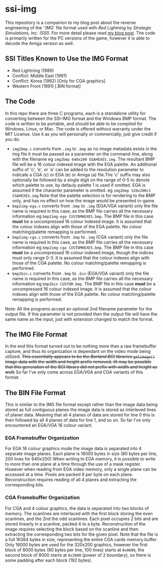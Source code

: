 # ssi-img
This repository is a companion to my blog post about the reverse engineering of the '.IMG' file format used with *Red Lightning* by *Strategic Simulations, Inc. (SSI)*. For more detail please read [my blog post](https://canadianavenger.io/2024/07/08/thunderbolts-and-lightning). The code is primarily written for the PC versions of the game, however it is able to decode the Amiga version as well.

## SSI Titles Known to Use the IMG Format
- Red Lightning (1989)
- Conflict: Middle East (1991)
- Conflict: Korea (1992) [Only for CGA graphics]
- Western Front (1991) [.BIN format]

## The Code

In this repo there are three C programs, each is a standalone utility for converting between the SSI-IMG format and the Windows BMP format. The code is written to be portable, and should be able to be compiled for Windows, Linux, or Mac. The code is offered without warranty under the MIT License. Use it as you will personally or commercially, just give credit if you do.

- `img2bmp.c` converts from `.img` to `.bmp` as no image metadata exists in the img file it must be passed as a parameter on the command-line, along with the filename eg `img2bmp 640x200 EGAHEXES.img`. The resultant BMP file will be a 16 colour indexed image with the EGA palette. An additional suffix of 'c', 'e', or 'a' can be added to the resolution parameter to indicate a CGA (c) or EGA (e) or Amiga (a) file.The 'c' suffix may also optionally be followed by a single digit on the range of 0-5 to denote which palette to use, by defauly palette 1 is used if omitted. EGA is assumed if the character parameter is omitted. eg `img2bmp 320x200c1 CGAHEXES.img` Note that the palette selection is for rendering to the BMP only, and has no effect on how the image would be presented in-game.
- `bmp2img-ega.c` converts from `.bmp` to `.img` (EGA/VGA variant) only the file name is required in this case, as the BMP file carries all the necessary information eg `bmp2img-ega CUSTOMHEXES.bmp`. The BMP file in this case **must** be a uncompressed 16 colour indexed image. It is assumed that the colour indexes align with those of the EGA palette. No colour matching/palette remapping is performed.
- `bmp2img-cga.c` converts from `.bmp` to `.img` (CGA variant) only the file name is required in this case, as the BMP file carries all the necessary information eg `bmp2img-cga CUSTOMHEXES.bmp`. The BMP file in this case **must** be a uncompressed 16 colour indexed image, though the indices must only range 0-3. It is assumed that the colour indexes align with those of the CGA palette. No colour matching/palette remapping is performed.
- `bmp2bin.c` converts from `.bmp` to `.bin` (EGA/VGA variant) only the file name is required in this case, as the BMP file carries all the necessary information eg `bmp2bin CUSTOM.bmp`. The BMP file in this case **must** be a uncompressed 16 colour indexed image. It is assumed that the colour indexes align with those of the EGA palette. No colour matching/palette remapping is performed.

Note: All the programs accept an optional 2nd filename parameter for the output file. If this parameter is not provided then the output file will have the same name as the input, just with extension changed to match the format. 

## The IMG File Format
In the end this format turned out to be nothing more than a raw framebuffer capture, and thus its organization is dependant on the video mode being utilized. ~~This essentially appears to be the *Borland BGI* libraries `getimage()` image data with the width and height prefix removed. (It may be possible that this generation of the BGI library did not prefix with width and height as well)~~ So far I've only come across EGA/VGA and CGA variants of this format.

## The BIN File Format
This is similar to the IMG file format except rather than the image data being stored as full contiguous planes the image data is stored as interleved lines of planer data. Meaning that all 4 planes of data are stored for line 0 this is then followed by all 4 planes of data for line 1, and so on. So far I've only encountered an EGA/VGA 16 colour variant.

### EGA Framebuffer Organization
For EGA 16 colour graphics mode the image data is separated into 4 separate image planes. Each plane is 16000 bytes in size (80 bytes per line, 200 lines for 640x200) When writing to EGA memory, it is possible to write to more than one plane at a time through the use of a mask register. However when reading from EGA video memory, only a single plane can be accessed at a time. Pixels are packed 8 per byte on each plane. Reconstruction requires reading of all 4 planes and extracting the corresponding bits.

### CGA Framebuffer Organization
For CGA and 4 colour graphics, the data is separated into two blocks of memory. The scanlines are interlaced with the first block storing the even scanlines, and the 2nd the odd scanlines. Each pixel occupies 2 bits and are stored linearly in a scanline, packed 4 to a byte. Reconstruction of the image requires selecting the block based on the scanline and then extracting the corresponding two bits for the given pixel. Note that the file is a full 16384 bytes in size, representing the entire CGA cards memory buffer. Only 16000 bytes are used for the 320x200 graphics, however the first block of 8000 bytes (80 bytes per line, 100 lines) starts at `0x0000`, the second block of 8000 starts at `0x2000` (power of 2 boundary), so there is some padding after each block (192 bytes).




